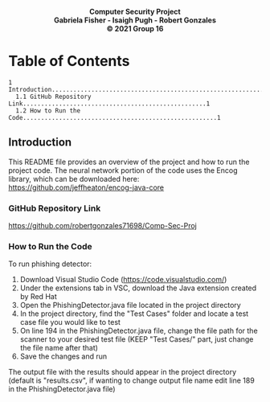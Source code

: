 <p align="center">
  <b>Computer Security Project</b><br>
  <b>Gabriela Fisher - Isaigh Pugh - Robert Gonzales</b><br>
  <b>© 2021 Group 16</b><br>

# Table of Contents

    1 Introduction.................................................................1
      1.1 GitHub Repository Link...................................................1
      1.2 How to Run the Code......................................................1
    
## Introduction
This README file provides an overview of the project and how to run the project code. The neural network portion of the code uses the Encog library, which can be downloaded here: https://github.com/jeffheaton/encog-java-core

### GitHub Repository Link
https://github.com/robertgonzales71698/Comp-Sec-Proj

### How to Run the Code
To run phishing detector:
1) Download Visual Studio Code (https://code.visualstudio.com/)
2) Under the extensions tab in VSC, download the Java extension created by Red Hat
3) Open the PhishingDetector.java file located in the project directory
4) In the project directory, find the "Test Cases" folder and locate a test case file you would like to test
5) On line 194 in the PhishingDetector.java file, change the file path for the scanner to your desired test file (KEEP "Test Cases/" part, just change the file name after that)
6) Save the changes and run

The output file with the results should appear in the project directory (default is "results.csv", if wanting to change output file name edit line 189 in the PhishingDetector.java file)
